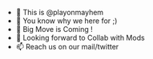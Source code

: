 - 👋 This is @playonmayhem
- 👀 You know why we here for ;)
- 🌱 Big Move is Coming !
- 💞️ Looking forward to Collab with Mods
- 📫 Reach us on our mail/twitter 

<!---
playonmayhem/playonmayhem is a ✨ special ✨ repository because its `README.md` (this file) appears on your GitHub profile.
You can click the Preview link to take a look at your changes.
--->
